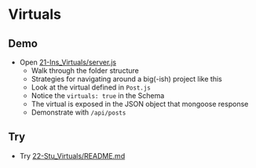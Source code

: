 # Virtuals

## Demo

- Open [21-Ins_Virtuals/server.js](../../01-Activities/21-Ins_Virtuals/server.js)
  - Walk through the folder structure
  - Strategies for navigating around a big(-ish) project like this
  - Look at the virtual defined in `Post.js`
  - Notice the `virtuals: true` in the Schema
  - The virtual is exposed in the JSON object that mongoose response
  - Demonstrate with `/api/posts`

## Try

- Try [22-Stu_Virtuals/README.md](../../01-Activities/22-Stu_Virtuals/README.md)
